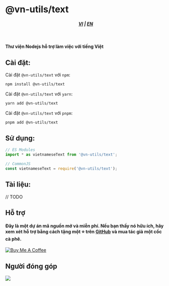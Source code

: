 # @vn-utils/text

<div style="text-align: center;">
    <h5>
        <a href="./README.md">VI</a>
        |
        <a href="./README.en_US.md">EN</a>
    </h5>
</div>
<br/>

<strong>Thư viện Nodejs hỗ trợ làm việc với tiếng Việt</strong>

## Cài đặt:

Cài đặt `@vn-utils/text` với `npm`:

```bash
npm install @vn-utils/text
```

Cài đặt `@vn-utils/text` với `yarn`:

```bash
yarn add @vn-utils/text
```

Cài đặt `@vn-utils/text` với `pnpm`:

```bash
pnpm add @vn-utils/text
```

## Sử dụng:

```typescript
// ES Modules
import * as vietnameseText from '@vn-utils/text';

// CommonJS
const vietnameseText = require('@vn-utils/text');
```

## Tài liệu:

// TODO

## Hỗ trợ

#### Đây là một dự án mã nguồn mở và miễn phí. Nếu bạn thấy nó hữu ích, hãy xem xét hỗ trợ bằng cách tặng một ⭐️ trên [GitHub](https://github.com/lehuygiang28/text) và mua tác giả một cốc cà phê.

<a href="https://www.buymeacoffee.com/lehuygiang28" target="_blank"><img src="https://www.buymeacoffee.com/assets/img/custom_images/yellow_img.png" alt="Buy Me A Coffee"></a>

## Người đóng góp

<a href="https://github.com/lehuygiang28/text/graphs/contributors">
  <img src="https://contrib.rocks/image?repo=lehuygiang28/text" />
</a>

